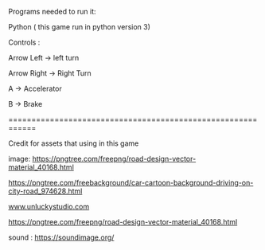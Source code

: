 Programs needed to run it:

Python ( this game run in python version 3)

Controls :

Arrow Left -> left turn

Arrow Right -> Right Turn

A -> Accelerator

B -> Brake




============================================================

Credit for assets that using in this game

image:
https://pngtree.com/freepng/road-design-vector-material_40168.html

https://pngtree.com/freebackground/car-cartoon-background-driving-on-city-road_974628.html

www.unluckystudio.com

https://pngtree.com/freepng/road-design-vector-material_40168.html

sound : 
https://soundimage.org/
